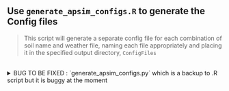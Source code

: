 ## Use `generate_apsim_configs.R` to generate the Config files

>This script will generate a separate config file for each combination of soil name and weather file, naming each file appropriately and placing it in the specified output directory, `ConfigFiles`


<br>


<details>

<summary> BUG TO BE FIXED : `generate_apsim_configs.py` which is a backup to .R script but it is buggy at the moment</summary>

1. reads soil names from the `CSV` file.
2. gets all `.met` files from the **/Weather** directory.
3. reads the base config file.
4. generates a new config file for each combination of soil name and weather file.
5. replaces the placeholders in the config with the correct soil name and weather file name.
6. saves each new config file with a name that includes both the weather file name and soil name.

.
### To use this script:

1. Make sure you have the SubsetSoilName.csv, Weather directory with .met files, and ExampleConfig.txt in the same directory as the script (or adjust the paths in the script).
2. Create a directory named `ConfigFiles` for the output (or change the output_dir in the script).
3. `./generate_apsim_configs.py`
</details>

